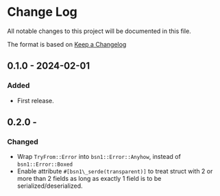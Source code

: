 # Change Log

All notable changes to this project will be documented in this file.

The format is based on [Keep a Changelog](http://keepachangelog.com/)

## 0.1.0 - 2024-02-01

### Added

- First release.

## 0.2.0 -

### Changed

- Wrap `TryFrom::Error` into `bsn1::Error::Anyhow`, instead of `bsn1::Error::Boxed`
- Enable attribute `#[bsn1\_serde(transparent)]` to treat struct with 2 or more than 2 fields as long as exactly 1 field is to be serialized/deserialized.
